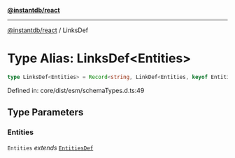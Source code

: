 [**@instantdb/react**](../README.md)

***

[@instantdb/react](../packages.md) / LinksDef

# Type Alias: LinksDef\<Entities\>

```ts
type LinksDef<Entities> = Record<string, LinkDef<Entities, keyof Entities, string, CardinalityKind, keyof Entities, string, CardinalityKind>>;
```

Defined in: core/dist/esm/schemaTypes.d.ts:49

## Type Parameters

### Entities

`Entities` *extends* [`EntitiesDef`](EntitiesDef.md)
